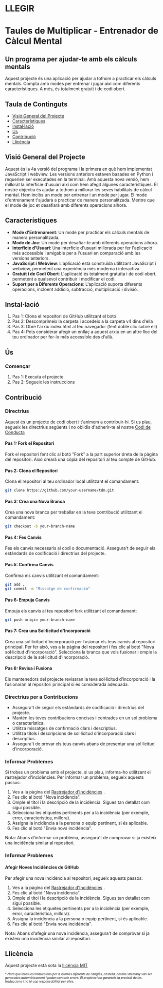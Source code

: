 # LLEGIR

Taules de Multiplicar - Entrenador de Càlcul Mental
================

Un programa per ajudar-te amb els càlculs mentals
-------------------

Aquest projecte és una aplicació per ajudar a tothom a practicar els càlculs mentals. Compta amb modes per entrenar i jugar així com diferents característiques. A més, és totalment gratuït i de codi obert.

Taula de Continguts
-----------------

* [Visió General del Projecte](#visió-general-del-projecte)
* [Característiques](#característiques)
* [Instal·lació](#instal·lació)
* [Ús](#ús)
* [Contribució](#contribució)
* [Llicència](#llicència)

Visió General del Projecte
----------------

Aquest és la 4a versió del programa i la primera en què hem implementat JavaScript i webview. Les versions anteriors estaven basades en Python i requerien ser executades en la terminal. Amb aquesta nova versió, hem millorat la interfície d'usuari així com hem afegit algunes característiques. El nostre objectiu és ajudar a tothom a millorar les seves habilitats de càlcul mental. Hem inclòs un mode per entrenar i un mode per jugar. El mode d'entrenament t'ajudarà a practicar de manera personalitzada. Mentre que el mode de joc et desafiarà amb diferents operacions alhora.

Característiques
--------
* **Mode d'Entrenament**: Un mode per practicar els càlculs mentals de manera personalitzada.
* **Mode de Joc**: Un mode per desafiar-te amb diferents operacions alhora.
* **Interfície d'Usuari**: Una interfície d'usuari millorada per fer l'aplicació més accessible i amigable per a l'usuari en comparació amb les versions anteriors.
* **JavaScript i Webview**: L'aplicació està construïda utilitzant JavaScript i webview, permetent una experiència més moderna i interactiva.
* **Gratuït i de Codi Obert**: L'aplicació és totalment gratuïta i de codi obert, permetent a qualsevol contribuir i modificar el codi.
* **Suport per a Diferents Operacions**: L'aplicació suporta diferents operacions, incloent addició, subtracció, multiplicació i divisió.
<!-- * **Dificultat Personalitzable**: L'aplicació permet als usuaris personalitzar el nivell de dificultat dels càlculs, fent-la adequada per a usuaris de totes les edats i nivells de habilitat. -->
<!-- * **Seguiment de Puntuació**: L'aplicació segueix la puntuació i el progrés de l'usuari, proporcionant un sentiment d'assoliment i motivació per millorar. -->

Instal·lació
------------

1. Pas 1: Clona el repositori de GitHub utilitzant el botó
2. Pas 2: Descomprimeix la carpeta i accedeix a la carpeta v4 dins d'ella
3. Pas 3: Obre l'arxiu index.html al teu navegador (fent doble clic sobre ell)
4. Pas 4: Pots considerar afegir un enllaç a aquest arxiu en un altre lloc del teu ordinador per fer-lo més accessible des d'allà.

Ús
-----

### Començar

1. Pas 1: Executa el projecte
2. Pas 2: Segueix les instruccions

Contribució
------------

### Directrius

Aquest és un projecte de codi obert i t'animem a contribuir-hi. Si us plau, segueix les directrius següents i no oblidis d'adherir-te al nostre [Codi de Conducta](https://github.com/TdM/blob/main/CODE_OF_CONDUCT.md)

#### Pas 1: Fork el Repositori

Fork el repositori fent clic al botó "Fork" a la part superior dreta de la pàgina del repositori. Això crearà una còpia del repositori al teu compte de GitHub.

#### Pas 2: Clona el Repositori

Clona el repositori al teu ordinador local utilitzant el comandament:

```bash
git clone https://github.com/your-username/tdm.git
```

#### Pas 3: Crea una Nova Branca

Crea una nova branca per treballar en la teva contribució utilitzant el comandament:

```bash
git checkout -b your-branch-name
```

#### Pas 4: Fes Canvis

Fes els canvis necessaris al codi o documentació. Assegura't de seguir els estàndards de codificació i directrius del projecte.

#### Pas 5: Confirma Canvis

Confirma els canvis utilitzant el comandament:

```bash
git add .
git commit -m "Missatge de confirmació"
```

#### Pas 6: Empuja Canvis

Empuja els canvis al teu repositori fork utilitzant el comandament:

```bash
git push origin your-branch-name
```

#### Pas 7: Crea una Sol·licitud d'Incorporació

Crea una sol·licitud d'incorporació per fusionar els teus canvis al repositori principal. Per fer això, ves a la pàgina del repositori i fes clic al botó "Nova sol·licitud d'incorporació". Selecciona la branca que vols fusionar i omple la descripció de la sol·licitud d'incorporació.

#### Pas 8: Revisa i Fusiona

Els mantenedors del projecte revisaran la teva sol·licitud d'incorporació i la fusionaran al repositori principal si és considerada adequada.

### Directrius per a Contribucions

* Assegura't de seguir els estàndards de codificació i directrius del projecte.
* Mantén les teves contribucions concises i centrades en un sol problema o característica.
* Utilitza missatges de confirmació clars i descriptius.
* Utilitza títols i descripcions de sol·licitud d'incorporació clars i descriptius.
* Assegura't de provar els teus canvis abans de presentar una sol·licitud d'incorporació.

### Informar Problemes

Si trobes un problema amb el projecte, si us plau, informa-ho utilitzant el rastrejador d'incidències. Per informar un problema, segueix aquests passos:

1. Ves a la pàgina del [Rastrejador d'Incidències](https://github.com/joanalnu/tdm/issues) .
2. Fes clic al botó "Nova incidència".
3. Omple el títol i la descripció de la incidència. Sigues tan detallat com sigui possible.
4. Selecciona les etiquetes pertinents per a la incidència (per exemple, error, característica, millora).
5. Assigna la incidència a la persona o equip pertinent, si és aplicable.
6. Fes clic al botó "Envia nova incidència".

Nota: Abans d'informar un problema, assegura't de comprovar si ja existeix una incidència similar al repositori.

### Informar Problemes
#### Afegir Noves Incidències de GitHub

Per afegir una nova incidència al repositori, segueix aquests passos:

1. Ves a la pàgina del [Rastrejador d'Incidències](https://github.com/joanalnu/tdm/issues) .
2. Fes clic al botó "Nova incidència".
3. Omple el títol i la descripció de la incidència. Sigues tan detallat com sigui possible.
4. Selecciona les etiquetes pertinents per a la incidència (per exemple, error, característica, millora).
5. Assigna la incidència a la persona o equip pertinent, si és aplicable.
6. Fes clic al botó "Envia nova incidència".

Nota: Abans d'afegir una nova incidència, assegura't de comprovar si ja existeix una incidència similar al repositori.

Llicència
-------

Aquest projecte està sota la [llicència MIT](https://github.com/joanalnu/tdm/blob/main/LICENSE.md)

<font size="1">* *Nota que totes les traduccions per a idiomes diferents de l'anglès, castellà, català i alemany van ser generades automàticament i poden contenir errors. El propietari no garanteix la precisió de les traduccions i no té cap responsabilitat per elles.* </font>